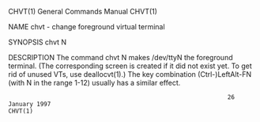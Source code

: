 CHVT(1)                                                       General Commands Manual                                                      CHVT(1)

NAME
       chvt - change foreground virtual terminal

SYNOPSIS
       chvt N

DESCRIPTION
       The  command  chvt N makes /dev/ttyN the foreground terminal.  (The corresponding screen is created if it did not exist yet.  To get rid of
       unused VTs, use deallocvt(1).)  The key combination (Ctrl-)LeftAlt-FN (with N in the range 1-12) usually has a similar effect.

                                                                  26 January 1997                                                          CHVT(1)
